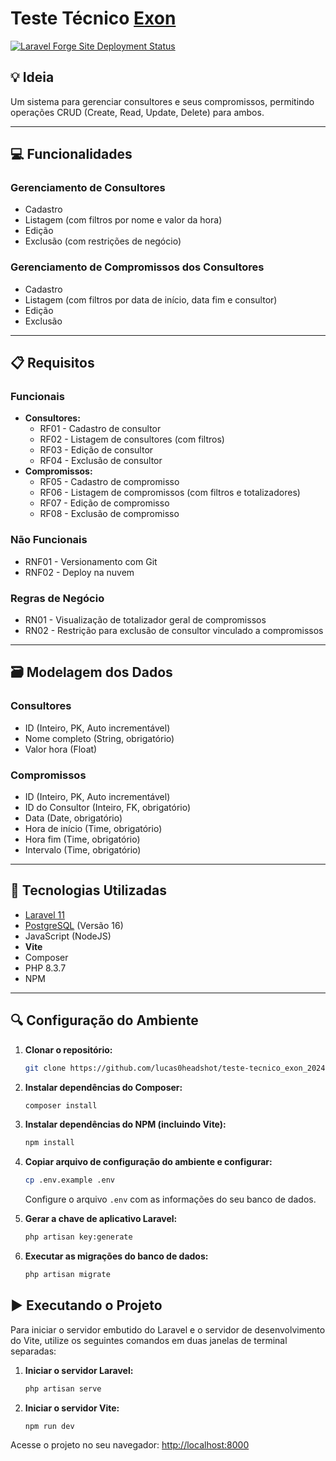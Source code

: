 # Teste Técnico [Exon](https://www.linkedin.com/company/exon-sistemas-e-consultoria/)

[![Laravel Forge Site Deployment Status](https://img.shields.io/endpoint?url=https%3A%2F%2Fforge.laravel.com%2Fsite-badges%2F9915fec0-937d-41ca-a50e-dc86556f28ff%3Fdate%3D1&style=plastic)](https://forge.laravel.com/servers/790091/sites/2353022)

## 💡 Ideia

Um sistema para gerenciar consultores e seus compromissos, permitindo operações CRUD (Create, Read, Update, Delete) para ambos.

---

## 💻 Funcionalidades

### Gerenciamento de Consultores

- Cadastro
- Listagem (com filtros por nome e valor da hora)
- Edição
- Exclusão (com restrições de negócio)

### Gerenciamento de Compromissos dos Consultores

- Cadastro
- Listagem (com filtros por data de início, data fim e consultor)
- Edição
- Exclusão

---

## 📋 Requisitos

### Funcionais

- **Consultores:**
  - RF01 - Cadastro de consultor
  - RF02 - Listagem de consultores (com filtros)
  - RF03 - Edição de consultor
  - RF04 - Exclusão de consultor
- **Compromissos:**
  - RF05 - Cadastro de compromisso
  - RF06 - Listagem de compromissos (com filtros e totalizadores)
  - RF07 - Edição de compromisso
  - RF08 - Exclusão de compromisso

### Não Funcionais

- RNF01 - Versionamento com Git
- RNF02 - Deploy na nuvem

### Regras de Negócio

- RN01 - Visualização de totalizador geral de compromissos
- RN02 - Restrição para exclusão de consultor vinculado a compromissos

---

## 🗃️ Modelagem dos Dados

### Consultores

- ID (Inteiro, PK, Auto incrementável)
- Nome completo (String, obrigatório)
- Valor hora (Float)

### Compromissos

- ID (Inteiro, PK, Auto incrementável)
- ID do Consultor (Inteiro, FK, obrigatório)
- Data (Date, obrigatório)
- Hora de início (Time, obrigatório)
- Hora fim (Time, obrigatório)
- Intervalo (Time, obrigatório)

---

## 🔧 Tecnologias Utilizadas

- [Laravel 11](https://laravel.com/docs/11.x/installation)
- [PostgreSQL](https://www.postgresql.org/) (Versão 16)
- JavaScript (NodeJS)
- **Vite**
- Composer
- PHP 8.3.7
- NPM

---

## 🔍 Configuração do Ambiente

1. **Clonar o repositório:**
   ```bash
   git clone https://github.com/lucas0headshot/teste-tecnico_exon_2024.git
   ```

2. **Instalar dependências do Composer:**
   ```bash
   composer install
   ```

3. **Instalar dependências do NPM (incluindo Vite):**
   ```bash
   npm install
   ```

4. **Copiar arquivo de configuração do ambiente e configurar:**
   ```bash
   cp .env.example .env
   ```
   Configure o arquivo `.env` com as informações do seu banco de dados.

5. **Gerar a chave de aplicativo Laravel:**
   ```bash
   php artisan key:generate
   ```

6. **Executar as migrações do banco de dados:**
   ```bash
   php artisan migrate
   ```

## ▶️ Executando o Projeto

Para iniciar o servidor embutido do Laravel e o servidor de desenvolvimento do Vite, utilize os seguintes comandos em duas janelas de terminal separadas:

1. **Iniciar o servidor Laravel:**
   ```bash
   php artisan serve
   ```

2. **Iniciar o servidor Vite:**
   ```bash
   npm run dev
   ```

Acesse o projeto no seu navegador: [http://localhost:8000](http://localhost:8000/)
